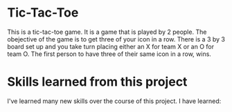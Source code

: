 # Tic-Tac-Toe
This is a tic-tac-toe game. It is a game that is played by 2 people. The obejective of the game is to get three of your icon in a row. There is a 3 by 3 board set up and you take turn placing either an X for team X or an O for team O. The first person to have three of their same icon in a row, wins. 

# Skills learned from this project
I've learned many new skills over the course of this project. I have learned:

